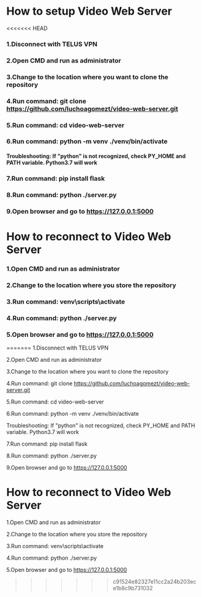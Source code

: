 # How to setup Video Web Server
<<<<<<< HEAD
### 1.Disconnect with TELUS VPN
### 2.Open CMD and run as administrator
### 3.Change to the location where you want to clone the repository
### 4.Run command: git clone https://github.com/luchoagomezt/video-web-server.git
### 5.Run command: cd video-web-server
### 6.Run command: python -m venv ./venv/bin/activate
#### Troubleshooting: If "python" is not recognized, check PY_HOME and PATH variable. Python3.7 will work
### 7.Run command: pip install flask
### 8.Run command: python ./server.py
### 9.Open browser and go to https://127.0.0.1:5000 

# How to reconnect to Video Web Server
### 1.Open CMD and run as administrator
### 2.Change to the location where you store the repository
### 3.Run command: venv\scripts\activate
### 4.Run command: python ./server.py
### 5.Open browser and go to https://127.0.0.1:5000 
=======
1.Disconnect with TELUS VPN

2.Open CMD and run as administrator

3.Change to the location where you want to clone the repository

4.Run command: git clone https://github.com/luchoagomezt/video-web-server.git

5.Run command: cd video-web-server

6.Run command: python -m venv ./venv/bin/activate

Troubleshooting: If "python" is not recognized, check PY_HOME and PATH variable. Python3.7 will work

7.Run command: pip install flask

8.Run command: python ./server.py

9.Open browser and go to https://127.0.0.1:5000 

# How to reconnect to Video Web Server
1.Open CMD and run as administrator

2.Change to the location where you store the repository

3.Run command: venv\scripts\activate

4.Run command: python ./server.py

5.Open browser and go to https://127.0.0.1:5000 
>>>>>>> c91524e82327e11cc2a24b203ece1b8c9b731032
